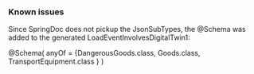 ### Known issues

Since SpringDoc does not pickup the JsonSubTypes, the @Schema was added to the generated LoadEventInvolvesDigitalTwin1:

@Schema(
anyOf = {DangerousGoods.class, Goods.class, TransportEquipment.class }
)